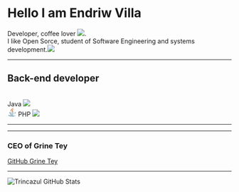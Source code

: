 
# Hello I am Endriw Villa <br>
Developer, coffee lover <img src="https://img.icons8.com/cotton/64/000000/hot-coffee--v1.png"/>.<br> I like Open Sorce, student of Software Engineering and systems development.<img src="https://img.icons8.com/ios/50/000000/my-computer.png"/><br>

<hr>

## Back-end developer
<br>
Java <img src="https://img.icons8.com/color/48/000000/java-coffee-cup-logo.png"/><br> <img height="20" src="https://raw.githubusercontent.com/github/explore/80688e429a7d4ef2fca1e82350fe8e3517d3494d/topics/java/java.png"></code>
PHP <img src="https://img.icons8.com/dusk/64/000000/php-logo.png"/>

<hr>

<hr>

### CEO of Grine Tey 

[GitHub Grine Tey](https://github.com/GrineTey)

<hr>

![Trincazul GitHub Stats](https://github-readme-stats.vercel.app/api?username=trincazul&show_icons=true)
